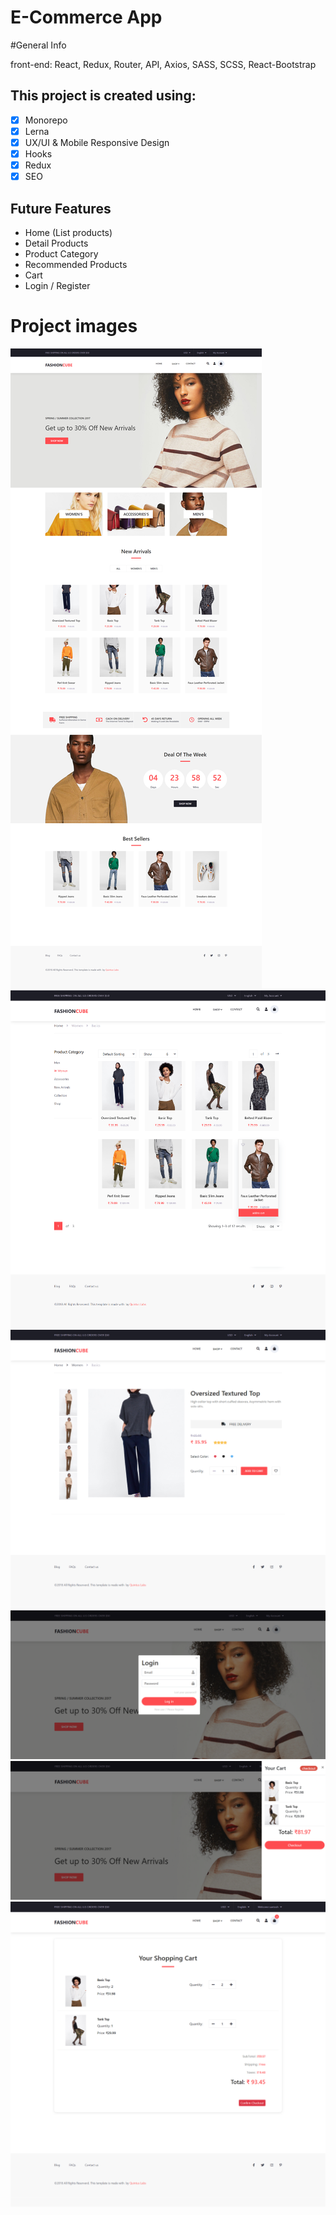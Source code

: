 # E-Commerce App

#General Info

front-end: React, Redux, Router, API, Axios, SASS, SCSS, React-Bootstrap

## This project is created using:

- [x] Monorepo
- [x] Lerna
- [x] UX/UI & Mobile Responsive Design
- [x] Hooks
- [x] Redux
- [x] SEO

## Future Features

- Home (List products)
- Detail Products
- Product Category
- Recommended Products
- Cart
- Login / Register

# Project images

<img src="screen/screen1.png">
<img src="screen/screen2.png">
<img src="screen/screen3.png">
<img src="screen/screen4.png">
<img src="screen/screen5.png">
<img src="screen/screen6.png">
